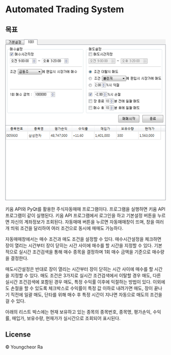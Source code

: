 # Automated Trading System

## 목표

![거래창](image/image_01.png)

키움 API와 PyQt를 활용한 주식자동매매 프로그램이다. 프로그램을 실행하면 키움 API 프로그램이 같이 실행된다. 키움 API 프로그램에서 로그인을 하고 기본설정 버튼을 누르면 자신의 계좌정보가 조회된다. 자동매매 버튼을 누르면 자동매매창이 뜨며, 창을 여러개 띄워 조건을 달리하여 여러 조건으로 동시에 매매도 가능하다.

자동매매창에서는 매수 조건과 매도 조건을 설정할 수 있다. 매수시간설정을 체크하면 장이 열리는 시간부터 장이 닫히는 시간 사이에 매수를 할 시간을 지정할 수 있다. 기본적으로 실시간 조건검색을 통해 매수 종목을 결정하며 1회 매수 금액을 기준으로 매수량을 결정한다.

매도시간설정은 반대로 장이 열리는 시간부터 장이 닫히는 시간 사이에 매수를 할 시간을 지정할 수 있다. 매도 조건은 3가지로 실시간 조건검색에서 이탈할 경우 매도, 다른 실시간 조건검색에 포함된 경우 매도, 특정 수익률 이후에 익절하는 방법이 있다. 이외에도 손절을 할 수 있도록 체크박스로 수익률이 특정 값 이하로 내려가면 매도, 장이 끝나기 직전에 일괄 매도, 단타를 위해 매수 후 특정 시간이 지나면 자동으로 매도의 조건을 걸 수 있다.

아래의 리스트 박스에는 현재 보유하고 있는 종목의 종목번호, 종목명, 평가손익, 수익률, 매입가, 보유수량, 현재가가 실시간으로 조회되어 표시된다.

## License

© Youngcheor Ra
